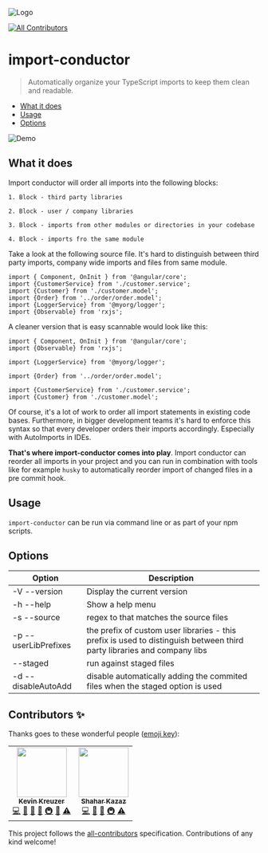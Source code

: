 ![Logo](https://raw.githubusercontent.com/kreuzerk/import-conductor/master/assets/logo.png)

<!-- ALL-CONTRIBUTORS-BADGE:START - Do not remove or modify this section -->

[![All Contributors](https://img.shields.io/badge/all_contributors-2-orange.svg?style=flat-square)](#contributors-)

<!-- ALL-CONTRIBUTORS-BADGE:END -->

# import-conductor

> Automatically organize your TypeScript imports to keep them clean and readable.

<!-- START doctoc generated TOC please keep comment here to allow auto update -->
<!-- DON'T EDIT THIS SECTION, INSTEAD RE-RUN doctoc TO UPDATE -->

- [What it does](#what-it-does)
- [Usage](#usage)
- [Options](#options)

<!-- END doctoc generated TOC please keep comment here to allow auto update -->

![Demo](https://raw.githubusercontent.com/kreuzerk/import-conductor/master/assets/demo.gif)

## What it does

Import conductor will order all imports into the following blocks:

```
1. Block - third party libraries

2. Block - user / company libraries

3. Block - imports from other modules or directories in your codebase

4. Block - imports fro the same module
```

Take a look at the following source file. It's hard to distinguish
between third party imports, company wide imports and files from same module.

```
import { Component, OnInit } from '@angular/core';
import {CustomerService} from './customer.service';
import {Customer} from './customer.model';
import {Order} from '../order/order.model';
import {LoggerService} from '@myorg/logger';
import {Observable} from 'rxjs';
```

A cleaner version that is easy scannable would look like this:

```
import { Component, OnInit } from '@angular/core';
import {Observable} from 'rxjs';

import {LoggerService} from '@myorg/logger';

import {Order} from '../order/order.model';

import {CustomerService} from './customer.service';
import {Customer} from './customer.model';
```

Of course, it's a lot of work to order all import statements in existing code bases.
Furthermore, in bigger development teams it's hard to enforce this syntax so that every
developer orders their imports accordingly. Especially with AutoImports in IDEs.

**That's where import-conductor comes into play**.
Import conductor can reorder all imports in your project and you can run
in combination with tools like for example `husky` to automatically reorder
import of changed files in a pre commit hook.

## Usage

`import-conductor` can be run via command line or as part of your npm scripts.

## Options

| Option               | Description                                                                                                             |
| -------------------- | ----------------------------------------------------------------------------------------------------------------------- |
| -V --version         | Display the current version                                                                                             |
| -h --help            | Show a help menu                                                                                                        |
| -s --source          | regex to that matches the source files                                                                                  |
| -p --userLibPrefixes | the prefix of custom user libraries - this prefix is used to distinguish between third party libraries and company libs |
| --staged             | run against staged files                                                                                                |
| -d --disableAutoAdd  | disable automatically adding the commited files when the staged option is used                                          |

## Contributors ✨

Thanks goes to these wonderful people ([emoji key](https://allcontributors.org/docs/en/emoji-key)):

<!-- ALL-CONTRIBUTORS-LIST:START - Do not remove or modify this section -->
<!-- prettier-ignore-start -->
<!-- markdownlint-disable -->
<table>
  <tr>
    <td align="center"><a href="https://medium.com/@kevinkreuzer"><img src="https://avatars0.githubusercontent.com/u/5468954?v=4?s=100" width="100px;" alt=""/><br /><sub><b>Kevin Kreuzer</b></sub></a><br /><a href="https://github.com/kreuzerk/import-conductor/commits?author=kreuzerk" title="Code">💻</a> <a href="#design-kreuzerk" title="Design">🎨</a> <a href="https://github.com/kreuzerk/import-conductor/commits?author=kreuzerk" title="Documentation">📖</a> <a href="#ideas-kreuzerk" title="Ideas, Planning, & Feedback">🤔</a> <a href="#infra-kreuzerk" title="Infrastructure (Hosting, Build-Tools, etc)">🚇</a> <a href="#maintenance-kreuzerk" title="Maintenance">🚧</a> <a href="https://github.com/kreuzerk/import-conductor/commits?author=kreuzerk" title="Tests">⚠️</a></td>
    <td align="center"><a href="https://github.com/shaharkazaz"><img src="https://avatars2.githubusercontent.com/u/17194830?v=4?s=100" width="100px;" alt=""/><br /><sub><b>Shahar Kazaz</b></sub></a><br /><a href="https://github.com/kreuzerk/import-conductor/commits?author=shaharkazaz" title="Code">💻</a> <a href="https://github.com/kreuzerk/import-conductor/commits?author=shaharkazaz" title="Documentation">📖</a> <a href="#ideas-shaharkazaz" title="Ideas, Planning, & Feedback">🤔</a> <a href="#infra-shaharkazaz" title="Infrastructure (Hosting, Build-Tools, etc)">🚇</a> <a href="https://github.com/kreuzerk/import-conductor/commits?author=shaharkazaz" title="Tests">⚠️</a></td>
  </tr>
</table>

<!-- markdownlint-enable -->
<!-- prettier-ignore-end -->

<!-- ALL-CONTRIBUTORS-LIST:END -->

This project follows the [all-contributors](https://github.com/all-contributors/all-contributors) specification. Contributions of any kind welcome!
